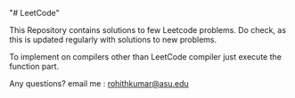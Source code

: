 "# LeetCode"

This Repository contains solutions to few Leetcode problems.
Do check, as this is updated regularly with solutions to new problems.

To implement on compilers other than LeetCode compiler just execute the function part.


Any questions? email me : rohithkumar@asu.edu

